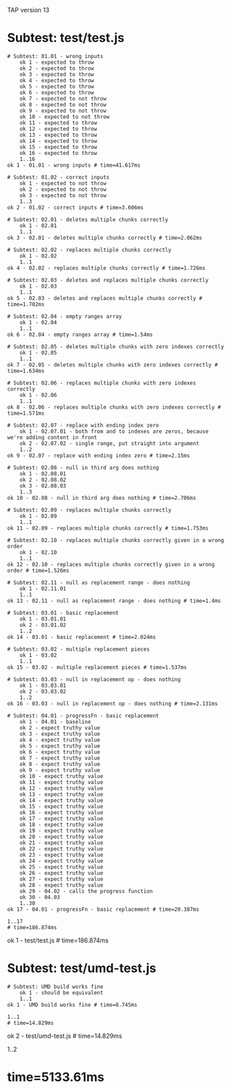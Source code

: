 TAP version 13
# Subtest: test/test.js
    # Subtest: 01.01 - wrong inputs
        ok 1 - expected to throw
        ok 2 - expected to throw
        ok 3 - expected to throw
        ok 4 - expected to throw
        ok 5 - expected to throw
        ok 6 - expected to throw
        ok 7 - expected to not throw
        ok 8 - expected to not throw
        ok 9 - expected to not throw
        ok 10 - expected to not throw
        ok 11 - expected to throw
        ok 12 - expected to throw
        ok 13 - expected to throw
        ok 14 - expected to throw
        ok 15 - expected to throw
        ok 16 - expected to throw
        1..16
    ok 1 - 01.01 - wrong inputs # time=41.617ms
    
    # Subtest: 01.02 - correct inputs
        ok 1 - expected to not throw
        ok 2 - expected to not throw
        ok 3 - expected to not throw
        1..3
    ok 2 - 01.02 - correct inputs # time=3.606ms
    
    # Subtest: 02.01 - deletes multiple chunks correctly
        ok 1 - 02.01
        1..1
    ok 3 - 02.01 - deletes multiple chunks correctly # time=2.062ms
    
    # Subtest: 02.02 - replaces multiple chunks correctly
        ok 1 - 02.02
        1..1
    ok 4 - 02.02 - replaces multiple chunks correctly # time=1.726ms
    
    # Subtest: 02.03 - deletes and replaces multiple chunks correctly
        ok 1 - 02.03
        1..1
    ok 5 - 02.03 - deletes and replaces multiple chunks correctly # time=1.702ms
    
    # Subtest: 02.04 - empty ranges array
        ok 1 - 02.04
        1..1
    ok 6 - 02.04 - empty ranges array # time=1.54ms
    
    # Subtest: 02.05 - deletes multiple chunks with zero indexes correctly
        ok 1 - 02.05
        1..1
    ok 7 - 02.05 - deletes multiple chunks with zero indexes correctly # time=1.634ms
    
    # Subtest: 02.06 - replaces multiple chunks with zero indexes correctly
        ok 1 - 02.06
        1..1
    ok 8 - 02.06 - replaces multiple chunks with zero indexes correctly # time=1.571ms
    
    # Subtest: 02.07 - replace with ending index zero
        ok 1 - 02.07.01 - both from and to indexes are zeros, because we're adding content in front
        ok 2 - 02.07.02 - single range, put straight into argument
        1..2
    ok 9 - 02.07 - replace with ending index zero # time=2.15ms
    
    # Subtest: 02.08 - null in third arg does nothing
        ok 1 - 02.08.01
        ok 2 - 02.08.02
        ok 3 - 02.08.03
        1..3
    ok 10 - 02.08 - null in third arg does nothing # time=2.706ms
    
    # Subtest: 02.09 - replaces multiple chunks correctly
        ok 1 - 02.09
        1..1
    ok 11 - 02.09 - replaces multiple chunks correctly # time=1.753ms
    
    # Subtest: 02.10 - replaces multiple chunks correctly given in a wrong order
        ok 1 - 02.10
        1..1
    ok 12 - 02.10 - replaces multiple chunks correctly given in a wrong order # time=1.526ms
    
    # Subtest: 02.11 - null as replacement range - does nothing
        ok 1 - 02.11.01
        1..1
    ok 13 - 02.11 - null as replacement range - does nothing # time=1.4ms
    
    # Subtest: 03.01 - basic replacement
        ok 1 - 03.01.01
        ok 2 - 03.01.02
        1..2
    ok 14 - 03.01 - basic replacement # time=2.024ms
    
    # Subtest: 03.02 - multiple replacement pieces
        ok 1 - 03.02
        1..1
    ok 15 - 03.02 - multiple replacement pieces # time=1.537ms
    
    # Subtest: 03.03 - null in replacement op - does nothing
        ok 1 - 03.03.01
        ok 2 - 03.03.02
        1..2
    ok 16 - 03.03 - null in replacement op - does nothing # time=2.131ms
    
    # Subtest: 04.01 - progressFn - basic replacement
        ok 1 - 04.01 - baseline
        ok 2 - expect truthy value
        ok 3 - expect truthy value
        ok 4 - expect truthy value
        ok 5 - expect truthy value
        ok 6 - expect truthy value
        ok 7 - expect truthy value
        ok 8 - expect truthy value
        ok 9 - expect truthy value
        ok 10 - expect truthy value
        ok 11 - expect truthy value
        ok 12 - expect truthy value
        ok 13 - expect truthy value
        ok 14 - expect truthy value
        ok 15 - expect truthy value
        ok 16 - expect truthy value
        ok 17 - expect truthy value
        ok 18 - expect truthy value
        ok 19 - expect truthy value
        ok 20 - expect truthy value
        ok 21 - expect truthy value
        ok 22 - expect truthy value
        ok 23 - expect truthy value
        ok 24 - expect truthy value
        ok 25 - expect truthy value
        ok 26 - expect truthy value
        ok 27 - expect truthy value
        ok 28 - expect truthy value
        ok 29 - 04.02 - calls the progress function
        ok 30 - 04.03
        1..30
    ok 17 - 04.01 - progressFn - basic replacement # time=20.387ms
    
    1..17
    # time=186.874ms
ok 1 - test/test.js # time=186.874ms

# Subtest: test/umd-test.js
    # Subtest: UMD build works fine
        ok 1 - should be equivalent
        1..1
    ok 1 - UMD build works fine # time=8.745ms
    
    1..1
    # time=14.829ms
ok 2 - test/umd-test.js # time=14.829ms

1..2
# time=5133.61ms
